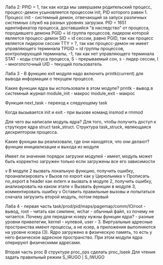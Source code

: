 Лаба 2:
PPID = 1, так как когда мы завершаем родительский процесс, процесс-демон усыновляется процессом init, PID которого равен 1. Процесс init - системный демон, отвечающий за запуск различных системных служб на разных уровнях загрузки.
PID = 1651 идентификатор процесса, доставшийся "в наследство" от процесса, породившего демона
PGID = id группа процессов, лидером которой является процесс-демон
SID = id сессии, равно PGID, так как процесс является лидером сессии
TTY = ?, так как процесс-демон не имеет управляющего терминала
TPGID = id группы процессов, контролирующей терминалы, -1, так как нет управляющего терминала
STAT - коды статуса процесса, S - прерываемый сон, s - лидер сессии, l - многопоточный
UID - текущий пользователь

Лаба 3 - В функцию exit модуля надо включить printk(current) для вывода информации о текущем процессе.

Какие функции ядра вы использовали в этом модуле?
printk - вывод в системный журнал
module_init - макрос
module_exit - макрос

Функция next_task - переход к следующему task

Когда вызывается init и exit - при вызове команд insmod и rmmod

Для чего вы написали модуль ядра?
Для того, чтобы получить доступ к струткуре ядра struct task_struct.
Структура task_struck, являющаяся дескриптором процесса.

Какие фукнции вы реализовали, где они находятся, что они делают?
функции инициализации и выхода из модуля

Имеет ли значение порядок загрузки модулей - имеет, модуль может быть корректно загружен только если загружены все его зависимости

v В модуле 2 вызвать локальную функцию, получить ошибку, проанализировать
v Вызов no export как у Цирюльника
v Прописать no_export в header как extern и вызвать в модуле 2, получить ошибку, анализировать на каком этапе
v Вызвать функции в модуле 3, комментировать ошибку
v Оставить правильные вызовы и попытаться сначала загрузить второй модуль, потом первый

Лаба 4 - первая часть task/prod/pid/maps/pagemap/comm/IO/root - вывод, root - читать как симлинк, wchar - обычный файл, хз почему не читается.
Почему для передачи юзеру нужны функции ядра? - разные уровни привелегии, kernel - нулевой, user - 3. Виртуальные адресные пространства имеют процессы, а не юзер, а приложения выполняются на уровне юзера (3). Ядро загружено в физическую память, то есть у него физическое адресное пространство. При этом модули ядра оперируют физическими адресами.

Вторая часть proc
В структуре proc_ops сделать proc_lseek
Для чтения задать правильный режим S_IRUGO | S_IWUGO
